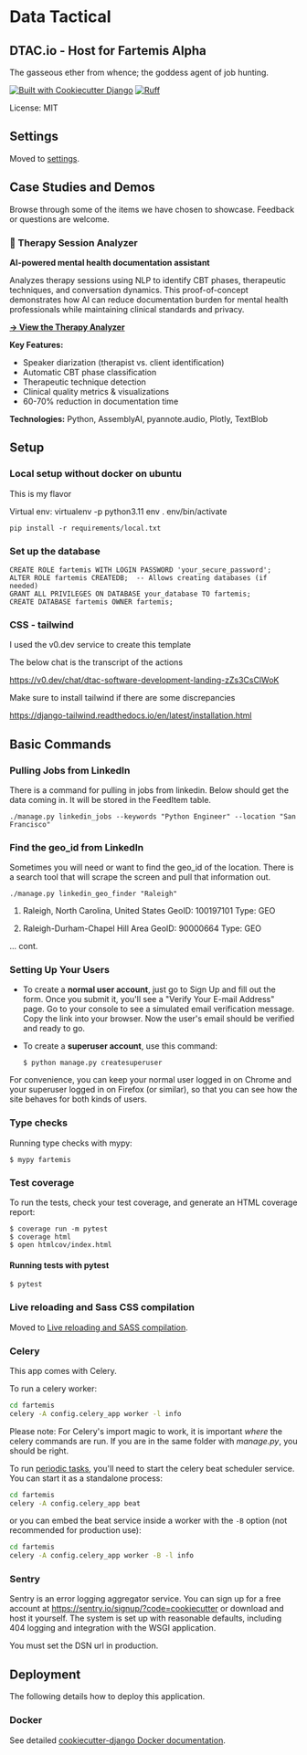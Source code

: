 # Data Tactical  

## DTAC.io - Host for Fartemis Alpha

The gasseous ether from whence; the goddess agent of job hunting.

[![Built with Cookiecutter Django](https://img.shields.io/badge/built%20with-Cookiecutter%20Django-ff69b4.svg?logo=cookiecutter)](https://github.com/cookiecutter/cookiecutter-django/)
[![Ruff](https://img.shields.io/endpoint?url=https://raw.githubusercontent.com/astral-sh/ruff/main/assets/badge/v2.json)](https://github.com/astral-sh/ruff)

License: MIT

## Settings

Moved to [settings](https://cookiecutter-django.readthedocs.io/en/latest/1-getting-started/settings.html).

## Case Studies and Demos

Browse through some of the items we have chosen to showcase. Feedback or questions are welcome.

### 🧠 Therapy Session Analyzer

**AI-powered mental health documentation assistant**

Analyzes therapy sessions using NLP to identify CBT phases, therapeutic techniques, and conversation dynamics. This proof-of-concept demonstrates how AI can reduce documentation burden for mental health professionals while maintaining clinical standards and privacy.

[**→ View the Therapy Analyzer**](./scripts/nlp_case_study/)

**Key Features:**
- Speaker diarization (therapist vs. client identification)
- Automatic CBT phase classification
- Therapeutic technique detection
- Clinical quality metrics & visualizations
- 60-70% reduction in documentation time

**Technologies:** Python, AssemblyAI, pyannote.audio, Plotly, TextBlob


## Setup

### Local setup without docker on ubuntu


This is my flavor

Virtual env: 
    virtualenv -p python3.11 env
    . env/bin/activate

    pip install -r requirements/local.txt


### Set up the database

    CREATE ROLE fartemis WITH LOGIN PASSWORD 'your_secure_password';
    ALTER ROLE fartemis CREATEDB;  -- Allows creating databases (if needed)
    GRANT ALL PRIVILEGES ON DATABASE your_database TO fartemis;
    CREATE DATABASE fartemis OWNER fartemis;


### CSS - tailwind

I used the v0.dev service to create this template 

The below chat is the transcript of the actions

https://v0.dev/chat/dtac-software-development-landing-zZs3CsClWoK

Make sure to install tailwind if there are some discrepancies 

https://django-tailwind.readthedocs.io/en/latest/installation.html


## Basic Commands

### Pulling Jobs from LinkedIn

There is a command for pulling in jobs from linkedin. Below should get the data coming in. It will be stored in the FeedItem table. 

    ./manage.py linkedin_jobs --keywords "Python Engineer" --location "San Francisco"

### Find the geo_id from LinkedIn

Sometimes you will need or want to find the geo_id of the location. There is a search tool that will scrape the screen and pull that information out. 


    ./manage.py linkedin_geo_finder "Raleigh"

1. Raleigh, North Carolina, United States
   GeoID: 100197101
   Type: GEO

2. Raleigh-Durham-Chapel Hill Area
   GeoID: 90000664
   Type: GEO

... cont. 



### Setting Up Your Users

- To create a **normal user account**, just go to Sign Up and fill out the form. Once you submit it, you'll see a "Verify Your E-mail Address" page. Go to your console to see a simulated email verification message. Copy the link into your browser. Now the user's email should be verified and ready to go.

- To create a **superuser account**, use this command:

      $ python manage.py createsuperuser

For convenience, you can keep your normal user logged in on Chrome and your superuser logged in on Firefox (or similar), so that you can see how the site behaves for both kinds of users.

### Type checks

Running type checks with mypy:

    $ mypy fartemis

### Test coverage

To run the tests, check your test coverage, and generate an HTML coverage report:

    $ coverage run -m pytest
    $ coverage html
    $ open htmlcov/index.html

#### Running tests with pytest

    $ pytest

### Live reloading and Sass CSS compilation

Moved to [Live reloading and SASS compilation](https://cookiecutter-django.readthedocs.io/en/latest/2-local-development/developing-locally.html#using-webpack-or-gulp).

### Celery

This app comes with Celery.

To run a celery worker:

```bash
cd fartemis
celery -A config.celery_app worker -l info
```

Please note: For Celery's import magic to work, it is important _where_ the celery commands are run. If you are in the same folder with _manage.py_, you should be right.

To run [periodic tasks](https://docs.celeryq.dev/en/stable/userguide/periodic-tasks.html), you'll need to start the celery beat scheduler service. You can start it as a standalone process:

```bash
cd fartemis
celery -A config.celery_app beat
```

or you can embed the beat service inside a worker with the `-B` option (not recommended for production use):

```bash
cd fartemis
celery -A config.celery_app worker -B -l info
```

### Sentry

Sentry is an error logging aggregator service. You can sign up for a free account at <https://sentry.io/signup/?code=cookiecutter> or download and host it yourself.
The system is set up with reasonable defaults, including 404 logging and integration with the WSGI application.

You must set the DSN url in production.

## Deployment

The following details how to deploy this application.

### Docker

See detailed [cookiecutter-django Docker documentation](https://cookiecutter-django.readthedocs.io/en/latest/3-deployment/deployment-with-docker.html).
